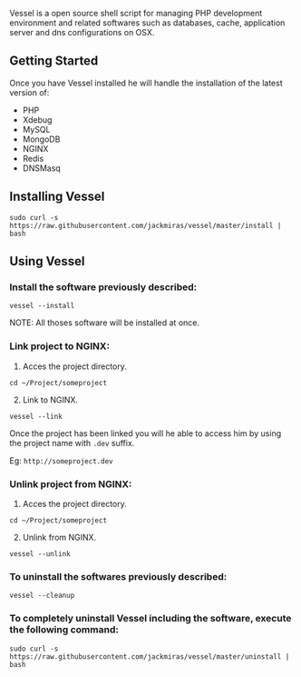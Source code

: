 Vessel is a open source shell script for managing PHP development environment and related softwares such as databases, cache, application server and dns configurations on OSX.

## Getting Started

Once you have Vessel installed he will handle the installation of the latest version of:
- PHP
- Xdebug
- MySQL
- MongoDB
- NGINX
- Redis
- DNSMasq

## Installing Vessel

```
sudo curl -s https://raw.githubusercontent.com/jackmiras/vessel/master/install | bash
```

## Using Vessel

### Install the software previously described:

```
vessel --install
```

NOTE: All thoses software will be installed at once.

### Link project to NGINX:

1. Acces the project directory.

```
cd ~/Project/someproject
```

2. Link to NGINX.

```
vessel --link
```

Once the project has been linked you will he able to access him by using the project name with `.dev` suffix.

Eg: `http://someproject.dev`

### Unlink project from NGINX:

1. Acces the project directory.

```
cd ~/Project/someproject
```

2. Unlink from NGINX.

```
vessel --unlink
```

### To uninstall the softwares previously described:

```
vessel --cleanup
```

### To completely uninstall Vessel including the software, execute the following command:

```
sudo curl -s https://raw.githubusercontent.com/jackmiras/vessel/master/uninstall | bash
```
